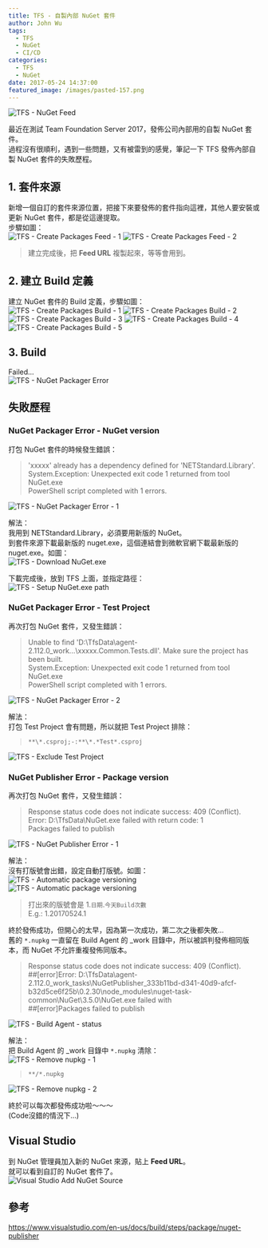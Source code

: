 ```yaml
---
title: TFS - 自製內部 NuGet 套件
author: John Wu
tags:
  - TFS
  - NuGet
  - CI/CD
categories:
  - TFS
  - NuGet
date: 2017-05-24 14:37:00
featured_image: /images/pasted-157.png
---
```

![TFS - NuGet Feed ](/images/pasted-157.png)

最近在測試 Team Foundation Server 2017，發佈公司內部用的自製 NuGet 套件。  
過程沒有很順利，遇到一些問題，又有被雷到的感覺，筆記一下 TFS 發佈內部自製 NuGet 套件的失敗歷程。  

<!-- more -->

## 1. 套件來源

新增一個自訂的套件來源位置，把接下來要發佈的套件指向這裡，其他人要安裝或更新 NuGet 套件，都是從這邊提取。  
步驟如圖：  
![TFS - Create Packages Feed - 1](/images/pasted-144.png)
![TFS - Create Packages Feed - 2](/images/pasted-145.png)
> 建立完成後，把 **Feed URL** 複製起來，等等會用到。  

## 2. 建立 Build 定義

建立 NuGet 套件的 Build 定義，步驟如圖：  
![TFS - Create Packages Build - 1](/images/pasted-141.png)
![TFS - Create Packages Build - 2](/images/pasted-142.png)
![TFS - Create Packages Build - 3](/images/pasted-143.png)
![TFS - Create Packages Build - 4](/images/pasted-146.png)
![TFS - Create Packages Build - 5](/images/pasted-147.png)

## 3. Build

Failed...  
![TFS - NuGet Packager Error](/images/pasted-138.png)

## 失敗歷程

### NuGet Packager Error - NuGet version

打包 NuGet 套件的時候發生錯誤：  
> 'xxxxx' already has a dependency defined for 'NETStandard.Library'.  
> System.Exception: Unexpected exit code 1 returned from tool NuGet.exe  
> PowerShell script completed with 1 errors.  

![TFS - NuGet Packager Error - 1](/images/pasted-138.png)

解法：  
我用到 NETStandard.Library，必須要用新版的 NuGet。  
到套件來源下載最新版的 nuget.exe，這個連結會到微軟官網下載最新版的 nuget.exe。如圖：  
![TFS - Download NuGet.exe](/images/pasted-148.png)

下載完成後，放到 TFS 上面，並指定路徑：  
![TFS - Setup NuGet.exe path](/images/pasted-149.png)

### NuGet Packager Error - Test Project

再次打包 NuGet 套件，又發生錯誤：  
> Unable to find 'D:\TfsData\agent-2.112.0\_work\...\xxxxx.Common.Tests.dll'. Make sure the project has been built.  
> System.Exception: Unexpected exit code 1 returned from tool NuGet.exe  
> PowerShell script completed with 1 errors.  

![TFS - NuGet Packager Error - 2](/images/pasted-156.png)

解法：  
打包 Test Project 會有問題，所以就把 Test Project 排除：
> `**\*.csproj;-:**\*.*Test*.csproj`  

![TFS - Exclude Test Project](/images/pasted-154.png)

### NuGet Publisher Error - Package version

再次打包 NuGet 套件，又發生錯誤：  
> Response status code does not indicate success: 409 (Conflict).  
> Error: D:\TfsData\NuGet.exe failed with return code: 1  
> Packages failed to publish  

![TFS - NuGet Publisher Error - 1](/images/pasted-139.png)

解法：  
沒有打版號會出錯，設定自動打版號。如圖：  
![TFS - Automatic package versioning](/images/pasted-150.png)
![TFS - Automatic package versioning](/images/pasted-151.png)
> 打出來的版號會是 1.`日期`.`今天Build次數`  
> E.g.: 1.20170524.1  

終於發佈成功，但開心的太早，因為第一次成功，第二次之後都失敗...  
舊的 `*.nupkg` 一直留在 Build Agent 的 _work 目錄中，所以被誤判發佈相同版本，而 NuGet 不允許重複發佈同版本。
> Response status code does not indicate success: 409 (Conflict).  
> ##[error]Error: D:\TfsData\agent-2.112.0\_work\_tasks\NuGetPublisher_333b11bd-d341-40d9-afcf-b32d5ce6f25b\0.2.30\node_modules\nuget-task-common\NuGet\3.5.0\NuGet.exe failed with  
> ##[error]Packages failed to publish  

![TFS - Build Agent - status](/images/pasted-140.png)

解法：  
把 Build Agent 的 _work 目錄中 `*.nupkg` 清除：  
![TFS - Remove nupkg - 1](/images/pasted-152.png)  
> `**/*.nupkg` 

![TFS - Remove nupkg - 2](/images/pasted-153.png)

終於可以每次都發佈成功啦～～～  
(Code沒錯的情況下...)

## Visual Studio

到 NuGet 管理員加入新的 NuGet 來源，貼上 **Feed URL**。  
就可以看到自訂的 NuGet 套件了。  
![Visual Studio Add NuGet Source](/images/pasted-155.png)

## 參考

https://www.visualstudio.com/en-us/docs/build/steps/package/nuget-publisher